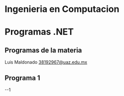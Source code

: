#  Ingenieria en Computacion
# Programas .NET

## Programas de la materia

Luis Maldonado
38192967@uaz.edu.mx

## Programa 1
--1
